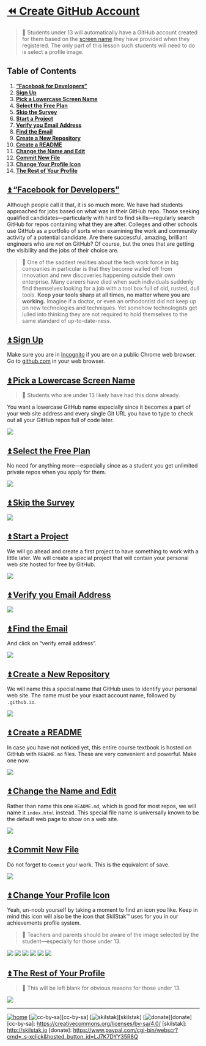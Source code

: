 # [⏪ Create GitHub Account](/README.md)

> 🍎 Students under 13 will automatically have a GitHub account created
> for them based on the [screen name](http://screenname.skilstak.io)
> they have provided when they registered. The only part of this
> lesson such students will need to do is select a profile image.

## Table of Contents

1. [**“Facebook for Developers”**](#user-content--facebook-for-developers)
2. [**Sign Up**](#user-content--sign-up)
3. [**Pick a Lowercase Screen Name**](#user-content--pick-a-lowercase-screen-name)
4. [**Select the Free Plan**](#user-content--select-the-free-plan)
5. [**Skip the Survey**](#user-content--skip-the-survey)
6. [**Start a Project**](#user-content--start-a-project)
7. [**Verify you Email Address**](#user-content--verify-you-email-address)
8. [**Find the Email**](#user-content--find-the-email)
9. [**Create a New Repository**](#user-content--create-a-new-repository)
10. [**Create a README**](#user-content--create-a-readme)
11. [**Change the Name and Edit**](#user-content--change-the-name-and-edit)
12. [**Commit New File**](#user-content--commit-new-file)
13. [**Change Your Profile Icon**](#user-content--change-your-profile-icon)
14. [**The Rest of Your Profile**](#user-content--the-rest-of-your-profile)

## [⏫ “Facebook for Developers”](#)

Although people call it that, it is so much more. We have had
students approached for jobs based on what was in their GitHub repo.
Those seeking qualified candidates—particularly with hard to find
skills—regularly search GitHub for repos containing what they are
after. Colleges and other schools use GitHub as a portfolio of sorts
when examining the work and community activity of a potential
candidate. Are there successful, amazing, brilliant
engineers who are *not* on GitHub? Of course, but the ones that are
getting the visibility and the jobs of their choice are.

> 💬 One of the saddest realities about the tech work force in big
> companies in particular is that they become walled off from
> innovation and new discoveries happening outside their own
> enterprise. Many careers have died when such individuals suddenly
> find themselves looking for a job with a tool box full of old,
> rusted, dull tools. **Keep your tools sharp at all times, no matter
> where you are working.** Imagine if a doctor, or even an orthodontist
> did not keep up on new technologies and techniques. Yet somehow
> technologists get lulled into thinking they are not required to hold
> themselves to the same standard of up-to-date-ness.

## [⏫ Sign Up](#)

Make sure you are in [Incognito][] if you are on a public Chrome
web browser. Go to [github.com](http://github.com) in your web
browser.

[Incognito]: /chrome/README.md#user-content--use-chrome-incognito

## [⏫ Pick a Lowercase Screen Name](#)

> 🍎 Students who are under 13 likely have had this done already.

You want a lowercase GitHub name especially since it becomes a part of
your web site address and every single Git URL you have to type to
check out all your GitHub repos full of code later.

![](/assets/github1.png)

## [⏫ Select the Free Plan](#)

No need for anything more—especially since as a student you get
unlimited private repos when you apply for them.

![](/assets/github2.png)

## [⏫ Skip the Survey](#)

![](/assets/github3.png)

## [⏫ Start a Project](#)

We will go ahead and create a first project to have something to work
with a little later. We will create a special project that will
contain your personal web site hosted for free by GitHub.

![](/assets/github4.png)

## [⏫ Verify you Email Address](#)

![](/assets/github5.png)

## [⏫ Find the Email](#)

And click on “verify email address”.

![](/assets/github6.png)

## [⏫ Create a New Repository](#)

We will name this a special name that GitHub uses to identify your
personal web site. The name must be your exact account name, followed
by `.github.io`.

![](/assets/github7.png)

## [⏫ Create a README](#)

In case you have not noticed yet, this entire course textbook is
hosted on GitHub with `README.md` files. These are very convenient and
powerful. Make one now.

![](/assets/github8.png)

## [⏫ Change the Name and Edit](#)

Rather than name this one `README.md`, which is good for most repos,
we will name it `index.html` instead. This special file name is
universally known to be the default web page to show on a web site.

![](/assets/github9.png)

## [⏫ Commit New File](#)

Do not forget to `Commit` your work. This is the equivalent of save.

![](/assets/github10.png)

## [⏫ Change Your Profile Icon](#)

Yeah, un-noob yourself by taking a moment to find an icon you like.
Keep in mind this icon will also be the icon that SkilStak™ uses for
you in our achievements profile system. 

> 🍎 Teachers and parents should be aware of the image selected by the
> student—especially for those under 13.

![](/assets/github11.png)
![](/assets/github12.png)
![](/assets/github13.png)
![](/assets/github14.png)
![](/assets/github15.png)
![](/assets/github16.png)

## [⏫ The Rest of Your Profile](#)

> 🍎 This will be left blank for obvious reasons for those under 13.

![](/assets/github17.png)

---
[![home](/assets/home-blue.png)](/README.md)
[![cc-by-sa](/assets/cc-by-sa-blue.png)][cc-by-sa]
[![skilstak](/assets/skilstak-logo-blue.png)][skilstak]
[![donate](/assets/donate-blue.png)][donate]
[cc-by-sa]: https://creativecommons.org/licenses/by-sa/4.0/
[skilstak]: http://skilstak.io
[donate]: https://www.paypal.com/cgi-bin/webscr?cmd=_s-xclick&hosted_button_id=LJ7K7DYY35R8Q


